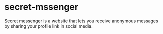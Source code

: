 # secret-mssenger
Secret messenger is a website that lets you receive anonymous messages by sharing your profile link in social media.
